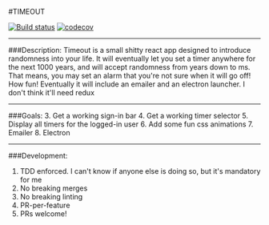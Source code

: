 #TIMEOUT

[![Build status](https://badge.buildkite.com/26dab75aa80d4db24419df0bd6f4ddf809d88fd73289453091.svg?branch=master)](https://buildkite.com/the-hoard/timeout) [![codecov](https://codecov.io/gh/one19/timeout/branch/master/graph/badge.svg)](https://codecov.io/gh/one19/timeout)


---------------
###Description:
Timeout is a small shitty react app designed to introduce randomness into your life.
It will eventually let you set a timer anywhere for the next 1000 years, and will accept randomness from years down to ms.
That means, you may set an alarm that you're not sure when it will go off! How fun! Eventually it will include an emailer and an electron launcher.
I don't think it'll need redux

---------------
###Goals:
3. Get a working sign-in bar
4. Get a working timer selector
5. Display all timers for the logged-in user
6. Add some fun css animations
7. Emailer
8. Electron

---------------
###Development:
1. TDD enforced. I can't know if anyone else is doing so, but it's mandatory for me
2. No breaking merges
3. No breaking linting
4. PR-per-feature
5. PRs welcome!
